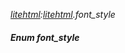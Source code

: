 _[litehtml](../../modules/litehtml/litehtml-module.md):[litehtml](../../modules/litehtml/litehtml-module.md).font\_style_
##### Enum font\_style
